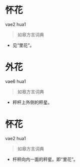 # 怀花
vae2 hua1
> 如皋方言词典
- 见“里花”。

# 外花
vae6 hua1
> 如皋方言词典
- 秤杆上外侧的秤星。

# 怀花
vae2 hua1
> 如皋方言词典
- 杆秤向内一面的秤星。即“里花”。
